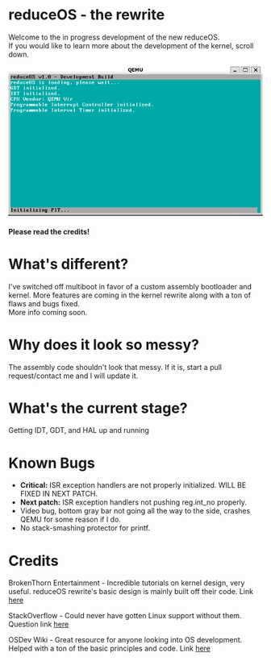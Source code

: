 # reduceOS - the rewrite
Welcome to the in progress development of the new reduceOS.\
If you would like to learn more about the development of the kernel, scroll down.


![reduceOS image](reduceOSDemo.png)

#### Please read the credits!

# What's different?
I've switched off multiboot in favor of a custom assembly bootloader and kernel. More features are coming in the kernel rewrite along with a ton of flaws and bugs fixed.\
More info coming soon.

# Why does it look so messy?
The assembly code shouldn't look that messy. If it is, start a pull request/contact me and I will update it.

# What's the current stage?
Getting IDT, GDT, and HAL up and running

# Known Bugs
- **Critical:** ISR exception handlers are not properly initialized. WILL BE FIXED IN NEXT PATCH.
- **Next patch:** ISR exception handlers not pushing reg.int_no properly.
- Video bug, bottom gray bar not going all the way to the side, crashes QEMU for some reason if I do.
- No stack-smashing protector for printf.

# Credits
BrokenThorn Entertainment - Incredible tutorials on kernel design, very useful. reduceOS rewrite's basic design is mainly built off their code. Link [here](http://www.brokenthorn.com/Resources/OSDevIndex.html)

StackOverflow - Could never have gotten Linux support without them. Question link [here](https://stackoverflow.com/questions/74172118/how-to-read-sector-into-memory-and-jump-to-it-for-os?noredirect=1#comment131168294_74172118)

OSDev Wiki - Great resource for anyone looking into OS development. Helped with a ton of the basic principles and code. Link [here](https://wiki.osdev.org/)
